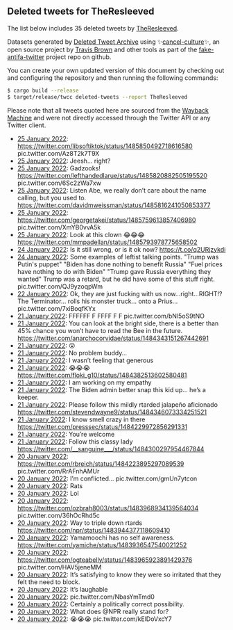 ## Deleted tweets for TheResleeved

The list below includes 35 deleted tweets by
[TheResleeved](https://twitter.com/TheResleeved).



Datasets generated by [Deleted Tweet Archive](https://twitter.com/deletedtweet161) using ✨[cancel-culture](https://github.com/travisbrown/cancel-culture)✨, an open source project by 
[Travis Brown](https://twitter.com/travisbrown) and other tools as part of the 
[fake-antifa-twitter](https://github.com/antifacheck161/fake-antifa-twitter) project repo on github.

You can create your own updated version of this document by checking out and configuring the
repository and then running the following commands:

```bash
$ cargo build --release
$ target/release/twcc deleted-tweets --report TheResleeved
```

Please note that all tweets quoted here are sourced from the
[Wayback Machine](https://web.archive.org) and were not directly accessed through the Twitter API or
any Twitter client.

* [25 January 2022](https://web.archive.org/web/20220125061159/https://twitter.com/TheResleeved/status/1485856677274566659): https://twitter.com/libsoftiktok/status/1485850492718616580  pic.twitter.com/Az8T2k7T9X <!--1485856677274566659-->
* [25 January 2022](https://web.archive.org/web/20220125050517/https://twitter.com/TheResleeved/status/1485839896442986496): Jeesh… right? <!--1485841137847963648-->
* [25 January 2022](https://web.archive.org/web/20220125050517/https://twitter.com/TheResleeved/status/1485839896442986496): Gadzooks!  https://twitter.com/lefthandedlarue/status/1485820882505195520  pic.twitter.com/6Sc2zWa7xw <!--1485839896442986496-->
* [25 January 2022](https://web.archive.org/web/20220125040739/https://twitter.com/TheResleeved/status/1485825352467464192): Listen Abe, we really don’t care about the name calling, but you used to. https://twitter.com/davidmweissman/status/1485816241050853377 <!--1485825352467464192-->
* [25 January 2022](https://web.archive.org/web/20220125034924/https://twitter.com/TheResleeved/status/1485822074644049924): https://twitter.com/georgetakei/status/1485759613857406980  pic.twitter.com/XmYB0vvA5k <!--1485822074644049924-->
* [25 January 2022](https://web.archive.org/web/20220125035225/https://twitter.com/TheResleeved/status/1485821568538365955): Look at this clown 😂😂😂 https://twitter.com/mmpadellan/status/1485793978775658502 <!--1485821568538365955-->
* [24 January 2022](https://web.archive.org/web/20220124233505/https://twitter.com/TheResleeved/status/1485758082873442305): Is it still wrong, or is it ok now? https://t.co/q2URjzykdi <!--1485758082873442305-->
* [24 January 2022](https://web.archive.org/web/20220124193902/https://twitter.com/TheResleeved/status/1485698643214716935): Some examples of leftist talking points.   "Trump was Putin's puppet" "Biden has done nothing to benefit Russia" "Fuel prices have nothing to do with Biden" "Trump gave Russia everything they wanted"  Trump was a retard, but he did have some of this stuff right. pic.twitter.com/QJ9yzoqpWm <!--1485698643214716935-->
* [22 January 2022](https://web.archive.org/web/20220122044357/https://twitter.com/TheResleeved/status/1484747363537330178): Ok, they are just fucking with us now…right…RIGHT!?  The Terminator… rolls his monster truck… onto a Prius… pic.twitter.com/7xiBoqfKYx <!--1484747363537330178-->
* [21 January 2022](https://web.archive.org/web/20220121200007/https://twitter.com/TheResleeved/status/1484615514957791237): FFFFFF F FFFF F F pic.twitter.com/bNl5oS9tNO <!--1484615514957791237-->
* [21 January 2022](https://web.archive.org/web/20220121062125/https://twitter.com/TheResleeved/status/1484409505806893056): You can look at the bright side, there is a better than 45% chance you won’t have to read the Bee in the future. https://twitter.com/anarchocorvidae/status/1484343151267442691 <!--1484409505806893056-->
* [21 January 2022](https://web.archive.org/web/20220121053414/https://twitter.com/TheResleeved/status/1484397624941682690): 😲 <!--1484397624941682690-->
* [21 January 2022](https://web.archive.org/web/20220121051947/https://twitter.com/TheResleeved/status/1484393991277662216): No problem buddy… <!--1484394975743787010-->
* [21 January 2022](https://web.archive.org/web/20220121051947/https://twitter.com/TheResleeved/status/1484393991277662216): I wasn’t feeling that generous <!--1484393991277662216-->
* [21 January 2022](https://web.archive.org/web/20220121051552/https://twitter.com/TheResleeved/status/1484392987480055808): 😭😭😭 https://twitter.com/floki_g10/status/1484382513602580481 <!--1484392987480055808-->
* [21 January 2022](https://web.archive.org/web/20220121045935/https://twitter.com/TheResleeved/status/1484388906376171520): I am working on my empathy <!--1484388906376171520-->
* [21 January 2022](https://web.archive.org/web/20220121044846/https://twitter.com/TheResleeved/status/1484386169307631618): The Biden admin better snap this kid up… he’s a keeper. <!--1484386169307631618-->
* [21 January 2022](https://web.archive.org/web/20220121043344/https://twitter.com/TheResleeved/status/1484382388696190977): Please follow this mildly rtarded jalapeño aficionado https://twitter.com/stevendwayne9/status/1484346073334251521 <!--1484382388696190977-->
* [21 January 2022](https://web.archive.org/web/20220121005355/https://twitter.com/TheResleeved/status/1484326478506389504): I know smell crazy in there https://twitter.com/presssec/status/1484229972856291331 <!--1484326478506389504-->
* [21 January 2022](https://web.archive.org/web/20220121000528/https://twitter.com/TheResleeved/status/1484316145612050433): You’re welcome <!--1484316145612050433-->
* [21 January 2022](https://web.archive.org/web/20220121000409/https://twitter.com/TheResleeved/status/1484315711333826572): Follow this classy lady https://twitter.com/__sanguine___/status/1484300297954467844 <!--1484315711333826572-->
* [20 January 2022](https://web.archive.org/web/20220120230924/https://twitter.com/TheResleeved/status/1484300753825116160): https://twitter.com/rbreich/status/1484223895297089539  pic.twitter.com/RrAFnhAMUr <!--1484300753825116160-->
* [20 January 2022](https://web.archive.org/web/20220120041600/https://twitter.com/TheResleeved/status/1484015489118572548): I’m conflicted… pic.twitter.com/gmUn7ytcon <!--1484015489118572548-->
* [20 January 2022](https://web.archive.org/web/20220120013857/https://twitter.com/TheResleeved/status/1483976023112884225): Rats <!--1483976023112884225-->
* [20 January 2022](https://web.archive.org/web/20220120012839/https://twitter.com/TheResleeved/status/1483973429640450048): Lol <!--1483973429640450048-->
* [20 January 2022](https://web.archive.org/web/20220120012210/https://twitter.com/TheResleeved/status/1483971812430069762): https://twitter.com/ozbrah8003/status/1483968934139564034  pic.twitter.com/36hOcRhd5c <!--1483971812430069762-->
* [20 January 2022](https://web.archive.org/web/20220120010957/https://twitter.com/TheResleeved/status/1483968717964910595): Way to triple down rtards https://twitter.com/npr/status/1483944377118609410 <!--1483968717964910595-->
* [20 January 2022](https://web.archive.org/web/20220120010606/https://twitter.com/TheResleeved/status/1483967745137987585): Yamamoochi has no self awareness. https://twitter.com/yamiche/status/1483936547540021252 <!--1483967745137987585-->
* [20 January 2022](https://web.archive.org/web/20220120010258/https://twitter.com/TheResleeved/status/1483966981091082246): https://twitter.com/ogteabelly/status/1483965923891429376  pic.twitter.com/HAV5jeneMM <!--1483966981091082246-->
* [20 January 2022](https://web.archive.org/web/20220120005708/https://twitter.com/TheResleeved/status/1483965475814092802): It’s satisfying to know they were so irritated that they felt the need to block. <!--1483965475814092802-->
* [20 January 2022](https://web.archive.org/web/20220120004924/https://twitter.com/TheResleeved/status/1483963533729665032): It’s laughable <!--1483963533729665032-->
* [20 January 2022](https://web.archive.org/web/20220120004759/https://twitter.com/TheResleeved/status/1483963177738067969): pic.twitter.com/NbasYmTmd0 <!--1483963177738067969-->
* [20 January 2022](https://web.archive.org/web/20220120004352/https://twitter.com/TheResleeved/status/1483962179032395778): Certainly a politically correct possibility. <!--1483962179032395778-->
* [20 January 2022](https://web.archive.org/web/20220120003640/https://twitter.com/TheResleeved/status/1483960350009663490): What does  @NPR  really stand for? <!--1483960350009663490-->
* [20 January 2022](https://web.archive.org/web/20220120005708/https://twitter.com/TheResleeved/status/1483965475814092802): 😭😭😭 pic.twitter.com/kElDoVxcY7 <!--1483958883722874881-->
